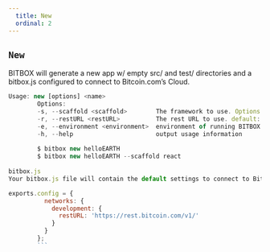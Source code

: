 ```yaml
---
  title: New
  ordinal: 2
---
```

##  `New`
BITBOX will generate a new app w/ empty src/ and test/ directories and a bitbox.js configured to connect to Bitcoin.com’s Cloud.


```javascript
Usage: new [options] <name>
        Options:
        -s, --scaffold <scaffold>        The framework to use. Options include react, angular, node, next, vue and websockets. (Default: react)
        -r, --restURL <restURL>          The rest URL to use. default: https://rest.bitcoin.com/v1/
        -e, --environment <environment>  environment of running BITBOX instance. Ex: production, staging. Default: development
        -h, --help                       output usage information
        
        $ bitbox new helloEARTH
        $ bitbox new helloEARTH --scaffold react
        
bitbox.js
Your bitbox.js file will contain the default settings to connect to Bitcoin.com’s Cloud.

exports.config = {
          networks: {
            development: {
              restURL: 'https://rest.bitcoin.com/v1/'
            }
          }
        };
        ```